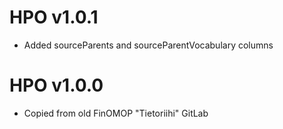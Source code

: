 # HPO v1.0.1

- Added sourceParents and sourceParentVocabulary columns

# HPO v1.0.0

- Copied from old FinOMOP "Tietoriihi" GitLab
